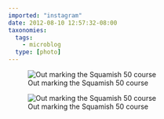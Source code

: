 ```yaml
---
imported: "instagram"
date: 2012-08-10 12:57:32-08:00
taxonomies:
  tags:
    - microblog
  type: [photo]
---
```

<figure>
  <img src="/media/images/photos/2012/08/9b8606c2fba39f644d897246c570ba49.jpg" title="Out marking the Squamish 50 course"/>
  <figcaption>Out marking the Squamish 50 course</figcaption>
</figure>

<figure>
  <img src="/media/images/photos/2012/08/9ac31e40c254400fe568a67af8e38828.jpg" title="Out marking the Squamish 50 course"/>
  <figcaption>Out marking the Squamish 50 course</figcaption>
</figure>

